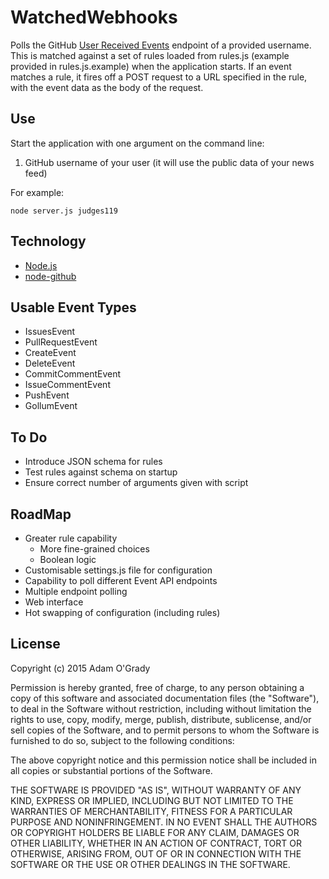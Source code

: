 # WatchedWebhooks

Polls the GitHub [User Received Events](https://developer.github.com/v3/activity/events/#list-public-events-that-a-user-has-received) endpoint of a provided username. This is matched against a set of rules loaded from rules.js (example provided in rules.js.example) when the application starts. If an event matches a rule, it fires off a POST request to a URL specified in the rule, with the event data as the body of the request.

## Use

Start the application with one argument on the command line:

1. GitHub username of your user (it will use the public data of your news feed)

For example:

`node server.js judges119`

## Technology

* [Node.js](https://nodejs.org/)
* [node-github](https://github.com/mikedeboer/node-github)

## Usable Event Types

* IssuesEvent
* PullRequestEvent
* CreateEvent
* DeleteEvent
* CommitCommentEvent
* IssueCommentEvent
* PushEvent
* GollumEvent

## To Do

* Introduce JSON schema for rules
* Test rules against schema on startup
* Ensure correct number of arguments given with script

## RoadMap

* Greater rule capability
  * More fine-grained choices
  * Boolean logic
* Customisable settings.js file for configuration
* Capability to poll different Event API endpoints
* Multiple endpoint polling
* Web interface
* Hot swapping of configuration (including rules)

## License

Copyright (c) 2015 Adam O'Grady

Permission is hereby granted, free of charge, to any person obtaining a copy
of this software and associated documentation files (the "Software"), to deal
in the Software without restriction, including without limitation the rights
to use, copy, modify, merge, publish, distribute, sublicense, and/or sell
copies of the Software, and to permit persons to whom the Software is
furnished to do so, subject to the following conditions:

The above copyright notice and this permission notice shall be included in
all copies or substantial portions of the Software.

THE SOFTWARE IS PROVIDED "AS IS", WITHOUT WARRANTY OF ANY KIND, EXPRESS OR
IMPLIED, INCLUDING BUT NOT LIMITED TO THE WARRANTIES OF MERCHANTABILITY,
FITNESS FOR A PARTICULAR PURPOSE AND NONINFRINGEMENT. IN NO EVENT SHALL THE
AUTHORS OR COPYRIGHT HOLDERS BE LIABLE FOR ANY CLAIM, DAMAGES OR OTHER
LIABILITY, WHETHER IN AN ACTION OF CONTRACT, TORT OR OTHERWISE, ARISING FROM,
OUT OF OR IN CONNECTION WITH THE SOFTWARE OR THE USE OR OTHER DEALINGS IN
THE SOFTWARE.